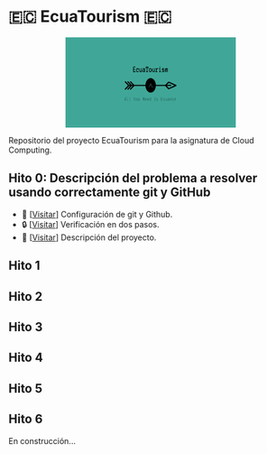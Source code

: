 # 🇪🇨 EcuaTourism 🇪🇨

<p align='center'>
<img src="./docs/imgs/EcuaTourism_logo.png" alt="drawing" height="160" width=60% align='center'/>
</p>

Repositorio del proyecto EcuaTourism para la asignatura de Cloud Computing.

## Hito 0: Descripción del problema a resolver usando correctamente git y GitHub

* :hammer:  [[Visitar](https://github.com/Roark98/EcuaTourism/blob/main/docs/hito_0/repo_config.md)] Configuración de git y Github.
* :lock:  [[Visitar](https://github.com/Roark98/EcuaTourism/blob/main/docs/hito_0/two_step_verification.md)] Verificación en dos pasos.
* :pencil:  [[Visitar](https://github.com/Roark98/EcuaTourism/blob/main/docs/hito_0/project_description.md)] Descripción del proyecto.

## Hito 1

## Hito 2

## Hito 3

## Hito 4

## Hito 5

## Hito 6

En construcción...
